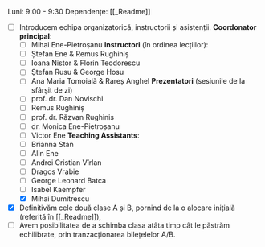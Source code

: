 Luni: 9:00 - 9:30
Dependențe: [[_Readme]]

- [ ] Introducem echipa organizatorică, instructorii și asistenții.
	**Coordonator principal**:
	- [ ] Mihai Ene-Pietroșanu
	**Instructori** (în ordinea lecțiilor):
	- [ ] Ștefan Ene & Remus Rughiniș
	- [ ] Ioana Nistor & Florin Teodorescu
	- [ ] Ștefan Rusu & George Hosu
	- [ ] Ana Maria Tomoială & Rareș Anghel
	**Prezentatori** (sesiunile de la sfârșit de zi)
	 - [ ] prof. dr. Dan Novischi
	 - [ ] Remus Rughiniș
	 - [ ] prof. dr. Răzvan Rughinis
	 - [ ] dr. Monica Ene-Pietroșanu
	 - [ ] Victor Ene
	**Teaching Assistants**:
	- [ ] Brianna Stan
	- [ ] Alin Ene
	- [ ] Andrei Cristian Vîrlan
	- [ ] Dragos Vrabie
	- [ ] George Leonard Batca
	- [ ] Isabel Kaempfer
	- [x] Mihai Dumitrescu

- [x] Definitivăm cele două clase A și B, pornind de la o alocare inițială (referită în [[_Readme]]), 
- [ ] Avem posibilitatea de a schimba clasa atâta timp cât le păstrăm echilibrate, prin tranzacționarea bilețelelor A/B.

